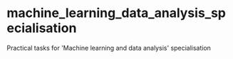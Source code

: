 # machine_learning_data_analysis_specialisation
Practical tasks for 'Machine learning and data analysis' specialisation
